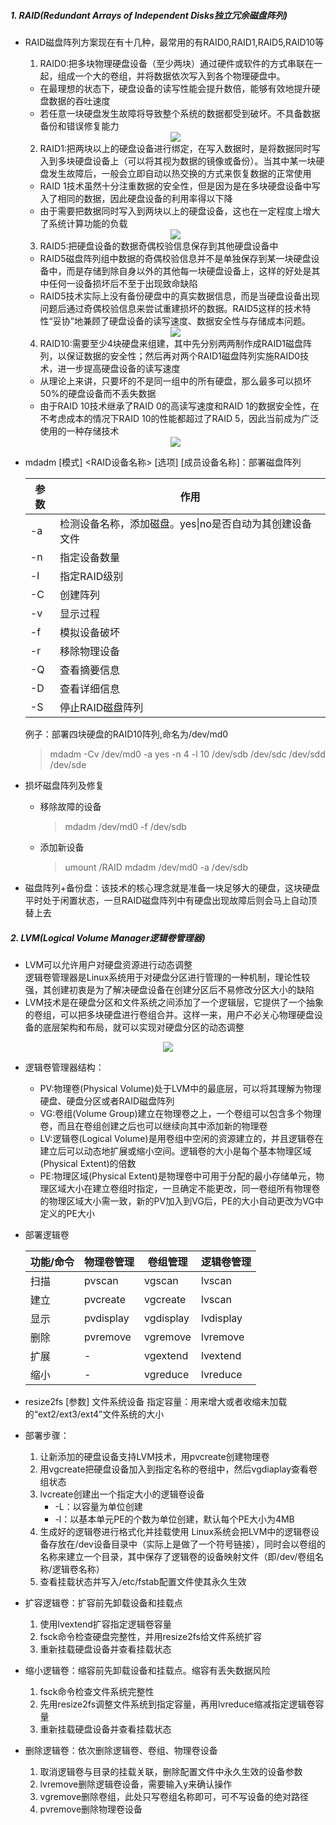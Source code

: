##### 1. RAID(Redundant Arrays of Independent Disks独立冗余磁盘阵列)
* RAID磁盘阵列方案现在有十几种，最常用的有RAID0,RAID1,RAID5,RAID10等
  1. RAID0:把多块物理硬盘设备（至少两块）通过硬件或软件的方式串联在一起，组成一个大的卷组，并将数据依次写入到各个物理硬盘中。
  * 在最理想的状态下，硬盘设备的读写性能会提升数倍，能够有效地提升硬盘数据的吞吐速度
  * 若任意一块硬盘发生故障将导致整个系统的数据都受到破坏。不具备数据备份和错误修复能力
  <div align=center>
	  <img src="https://www.linuxprobe.com/wp-content/uploads/2016/06/RAID0.png">
  </div>

  2. RAID1:把两块以上的硬盘设备进行绑定，在写入数据时，是将数据同时写入到多块硬盘设备上（可以将其视为数据的镜像或备份）。当其中某一块硬盘发生故障后，一般会立即自动以热交换的方式来恢复数据的正常使用  
  * RAID 1技术虽然十分注重数据的安全性，但是因为是在多块硬盘设备中写入了相同的数据，因此硬盘设备的利用率得以下降
  * 由于需要把数据同时写入到两块以上的硬盘设备，这也在一定程度上增大了系统计算功能的负载
  <div align=center>
      <img src="https://www.linuxprobe.com/wp-content/uploads/2016/06/raid1.jpg">
  </div>

  3. RAID5:把硬盘设备的数据奇偶校验信息保存到其他硬盘设备中
  * RAID5磁盘阵列组中数据的奇偶校验信息并不是单独保存到某一块硬盘设备中，而是存储到除自身以外的其他每一块硬盘设备上，这样的好处是其中任何一设备损坏后不至于出现致命缺陷
  * RAID5技术实际上没有备份硬盘中的真实数据信息，而是当硬盘设备出现问题后通过奇偶校验信息来尝试重建损坏的数据。RAID5这样的技术特性“妥协”地兼顾了硬盘设备的读写速度、数据安全性与存储成本问题。
  <div align=center>
	  <img src="https://www.linuxprobe.com/wp-content/uploads/2015/02/raid5.gif">
  </div>

  4. RAID10:需要至少4块硬盘来组建，其中先分别两两制作成RAID1磁盘阵列，以保证数据的安全性；然后再对两个RAID1磁盘阵列实施RAID0技术，进一步提高硬盘设备的读写速度
  * 从理论上来讲，只要坏的不是同一组中的所有硬盘，那么最多可以损坏50%的硬盘设备而不丢失数据
  * 由于RAID 10技术继承了RAID 0的高读写速度和RAID 1的数据安全性，在不考虑成本的情况下RAID 10的性能都超过了RAID 5，因此当前成为广泛使用的一种存储技术
  <div align=center>
	  <img src="https://www.linuxprobe.com/wp-content/uploads/2016/06/raid-10-1024x508.png">
  </div>

* mdadm [模式] <RAID设备名称> [选项] [成员设备名称]：部署磁盘阵列
  
  参数|作用
  -|-
  -a|检测设备名称，添加磁盘。yes\|no是否自动为其创建设备文件
  -n|指定设备数量
  -l|指定RAID级别
  -C|创建阵列
  -v|显示过程
  -f|模拟设备破坏
  -r|移除物理设备
  -Q|查看摘要信息
  -D|查看详细信息
  -S|停止RAID磁盘阵列

  例子：部署四块硬盘的RAID10阵列,命名为/dev/md0
  > mdadm -Cv /dev/md0 -a yes -n 4 -l 10 /dev/sdb /dev/sdc /dev/sdd /dev/sde
* 损坏磁盘阵列及修复  
  * 移除故障的设备
    > mdadm /dev/md0 -f /dev/sdb
  * 添加新设备
    > umount /RAID
    > mdadm /dev/md0 -a /dev/sdb
* 磁盘阵列+备份盘：该技术的核心理念就是准备一块足够大的硬盘，这块硬盘平时处于闲置状态，一旦RAID磁盘阵列中有硬盘出现故障后则会马上自动顶替上去
  
##### 2. LVM(Logical Volume Manager逻辑卷管理器)
* LVM可以允许用户对硬盘资源进行动态调整  
  逻辑卷管理器是Linux系统用于对硬盘分区进行管理的一种机制，理论性较强，其创建初衷是为了解决硬盘设备在创建分区后不易修改分区大小的缺陷
* LVM技术是在硬盘分区和文件系统之间添加了一个逻辑层，它提供了一个抽象的卷组，可以把多块硬盘进行卷组合并。这样一来，用户不必关心物理硬盘设备的底层架构和布局，就可以实现对硬盘分区的动态调整
<div align=center>
    <img src="https://www.linuxprobe.com/wp-content/uploads/2015/02/%E9%80%BB%E8%BE%91%E5%8D%B7.png">
</div>

* 逻辑卷管理器结构：
  * PV:物理卷(Physical Volume)处于LVM中的最底层，可以将其理解为物理硬盘、硬盘分区或者RAID磁盘阵列
  * VG:卷组(Volume Group)建立在物理卷之上，一个卷组可以包含多个物理卷，而且在卷组创建之后也可以继续向其中添加新的物理卷
  * LV:逻辑卷(Logical Volume)是用卷组中空闲的资源建立的，并且逻辑卷在建立后可以动态地扩展或缩小空间。逻辑卷的大小是每个基本物理区域(Physical Extent)的倍数
  * PE:物理区域(Physical Extent)是物理卷中可用于分配的最小存储单元，物理区域大小在建立卷组时指定，一旦确定不能更改，同一卷组所有物理卷的物理区域大小需一致，新的PV加入到VG后，PE的大小自动更改为VG中定义的PE大小
* 部署逻辑卷

  功能/命令|物理卷管理|卷组管理|逻辑卷管理
  -|-|-|-
  扫描|pvscan|vgscan|lvscan
  建立|pvcreate|vgcreate|lvscan
  显示|pvdisplay|vgdisplay|lvdisplay
  删除|pvremove|vgremove|lvremove
  扩展|-|vgextend|lvextend
  缩小|-|vgreduce|lvreduce

* resize2fs [参数] 文件系统设备 指定容量：用来增大或者收缩未加载的“ext2/ext3/ext4”文件系统的大小
* 部署步骤：
  1. 让新添加的硬盘设备支持LVM技术，用pvcreate创建物理卷
  2. 用vgcreate把硬盘设备加入到指定名称的卷组中，然后vgdiaplay查看卷组状态
  3. lvcreate创建出一个指定大小的逻辑卷设备  
     * -L：以容量为单位创建
     * -l：以基本单元PE的个数为单位创建，默认每个PE大小为4MB
  4. 生成好的逻辑卷进行格式化并挂载使用
    Linux系统会把LVM中的逻辑卷设备存放在/dev设备目录中（实际上是做了一个符号链接），同时会以卷组的名称来建立一个目录，其中保存了逻辑卷的设备映射文件（即/dev/卷组名称/逻辑卷名称）
  5. 查看挂载状态并写入/etc/fstab配置文件使其永久生效
* 扩容逻辑卷：扩容前先卸载设备和挂载点
  1. 使用lvextend扩容指定逻辑卷容量
  2. fsck命令检查硬盘完整性，并用resize2fs给文件系统扩容
  3. 重新挂载硬盘设备并查看挂载状态
* 缩小逻辑卷：缩容前先卸载设备和挂载点。缩容有丢失数据风险
  1. fsck命令检查文件系统完整性
  2. 先用resize2fs调整文件系统到指定容量，再用lvreduce缩减指定逻辑卷容量
  3. 重新挂载硬盘设备并查看挂载状态
* 删除逻辑卷：依次删除逻辑卷、卷组、物理卷设备
  1. 取消逻辑卷与目录的挂载关联，删除配置文件中永久生效的设备参数
  2. lvremove删除逻辑卷设备，需要输入y来确认操作
  3. vgremove删除卷组，此处只写卷组名称即可，可不写设备的绝对路径
  4. pvremove删除物理卷设备